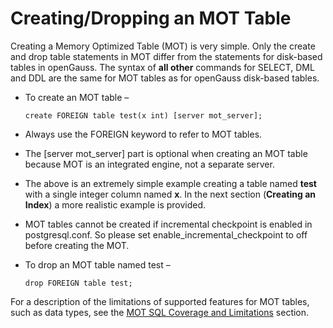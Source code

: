 # Creating/Dropping an MOT Table<a name="EN-US_TOPIC_0270171478"></a>

Creating a Memory Optimized Table \(MOT\) is very simple. Only the create and drop table statements in MOT differ from the statements for disk-based tables in openGauss. The syntax of  **all other**  commands for SELECT, DML and DDL are the same for MOT tables as for openGauss disk-based tables.

-   To create an MOT table –

    ```
    create FOREIGN table test(x int) [server mot_server];
    ```

-   Always use the FOREIGN keyword to refer to MOT tables.
-   The \[server mot\_server\] part is optional when creating an MOT table because MOT is an integrated engine, not a separate server.
-   The above is an extremely simple example creating a table named  **test**  with a single integer column named  **x**. In the next section \(**Creating an Index**\) a more realistic example is provided.
-   MOT tables cannot be created if incremental checkpoint is enabled in postgresql.conf. So please set enable_incremental_checkpoint to off before creating the MOT.
-   To drop an MOT table named test –

    ```
    drop FOREIGN table test;
    ```


For a description of the limitations of supported features for MOT tables, such as data types, see the  [MOT SQL Coverage and Limitations](mot-sql-coverage-and-limitations.md)  section.


